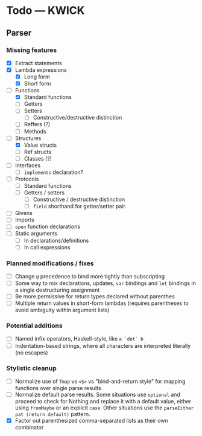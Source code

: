 # Todo — KWICK

## Parser

### Missing features

- [X] Extract statements
- [X] Lambda expressions
	- [X] Long form
	- [X] Short form
- [ ] Functions
	- [X] Standard functions
	- [ ] Getters
	- [ ] Setters
		- [ ] Constructive/destructive distinction
	- [ ] Reffers (?)
	- [ ] Methods
- [ ] Structures
	- [X] Value structs
	- [ ] Ref structs
	- [ ] Classes (?)
- [ ] Interfaces
	- [ ] `implements` declaration?
- [ ] Protocols
	- [ ] Standard functions
	- [ ] Getters / setters
		- [ ] Constructive / destructive distinction
		- [ ] `field` shorthand for getter/setter pair.
- [ ] Givens
- [ ] Imports
- [ ] `open` function declarations
- [ ] Static arguments
	- [ ] In declarations/definitions
	- [ ] In call expressions

### Planned modifications / fixes

- [ ] Change `@` precedence to bind more tightly than subscripting
- [ ] Some way to mix declarations, updates, `var` bindings and `let` bindings in a single destructuring assignment
- [ ] Be more permissive for return types declared without parenthes
- [ ] Multiple return values in short-form lambdas (requires parentheses to avoid ambiguity within argument lists)

### Potential additions

- [ ] Named infix operators, Haskell-style, like ``a `dot` b``
- [ ] Indentation-based strings, where all characters are interpreted literally (no escapes)

### Stylistic cleanup

- [ ] Normalize use of `fmap` vs `<$>` vs "bind-and-return style" for mapping functions over single parse results
- [ ] Normalize default parse results.  Some situations use `optional` and proceed to check for Nothing and replace it with a default value, either using `fromMaybe` or an explicit `case`.  Other situations use the `parseEither pat (return default)` pattern.
- [X] Factor out parenthesized comma-separated lists as their own combinator
